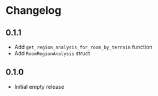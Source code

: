 # Changelog

## 0.1.1

- Add `get_region_analysis_for_room_by_terrain` function
- Add `RoomRegionAnalysis` struct

## 0.1.0

- Initial empty release
